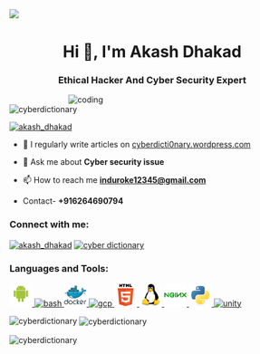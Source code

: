 <img src="https://leverageedu.com/blog/wp-content/uploads/2021/08/Hacker.gif" width="800">
<h1 align="center">Hi 👋, I'm Akash Dhakad</h1>
<h3 align="center">Ethical Hacker And Cyber Security Expert</h3>
<img align="right" alt="coding" width="400" src="https://cdn.dribbble.com/users/1162077/screenshots/3848914/programmer.gif">

<p align="left"> <img src="https://komarev.com/ghpvc/?username=cyberdictionary&label=Profile%20views&color=0e75b6&style=flat" alt="cyberdictionary" /> </p>

<p align="left"> <a href="https://twitter.com/akash_dhakad" target="blank"><img src="https://img.shields.io/twitter/follow/akash_dhakad?logo=twitter&style=for-the-badge" alt="akash_dhakad" /></a> </p>

- 📝 I regularly write articles on [cyberdicti0nary.wordpress.com](cyberdicti0nary.wordpress.com)

- 💬 Ask me about **Cyber security issue**

- 📫 How to reach me **induroke12345@gmail.com**
- Contact-  **+916264690794**

<h3 align="left">Connect with me:</h3>
<p align="left">
<a href="https://twitter.com/akash_dhakad" target="blank"><img align="center" src="https://raw.githubusercontent.com/rahuldkjain/github-profile-readme-generator/master/src/images/icons/Social/twitter.svg" alt="akash_dhakad" height="30" width="40" /></a>
<a href="https://www.youtube.com/c/cyber dictionary" target="blank"><img align="center" src="https://raw.githubusercontent.com/rahuldkjain/github-profile-readme-generator/master/src/images/icons/Social/youtube.svg" alt="cyber dictionary" height="30" width="40" /></a>
</p>

<h3 align="left">Languages and Tools:</h3>
<p align="left"> <a href="https://developer.android.com" target="_blank" rel="noreferrer"> <img src="https://raw.githubusercontent.com/devicons/devicon/master/icons/android/android-original-wordmark.svg" alt="android" width="40" height="40"/> </a> <a href="https://www.gnu.org/software/bash/" target="_blank" rel="noreferrer"> <img src="https://www.vectorlogo.zone/logos/gnu_bash/gnu_bash-icon.svg" alt="bash" width="40" height="40"/> </a> <a href="https://www.docker.com/" target="_blank" rel="noreferrer"> <img src="https://raw.githubusercontent.com/devicons/devicon/master/icons/docker/docker-original-wordmark.svg" alt="docker" width="40" height="40"/> </a> <a href="https://cloud.google.com" target="_blank" rel="noreferrer"> <img src="https://www.vectorlogo.zone/logos/google_cloud/google_cloud-icon.svg" alt="gcp" width="40" height="40"/> </a> <a href="https://www.w3.org/html/" target="_blank" rel="noreferrer"> <img src="https://raw.githubusercontent.com/devicons/devicon/master/icons/html5/html5-original-wordmark.svg" alt="html5" width="40" height="40"/> </a> <a href="https://www.linux.org/" target="_blank" rel="noreferrer"> <img src="https://raw.githubusercontent.com/devicons/devicon/master/icons/linux/linux-original.svg" alt="linux" width="40" height="40"/> </a> <a href="https://www.nginx.com" target="_blank" rel="noreferrer"> <img src="https://raw.githubusercontent.com/devicons/devicon/master/icons/nginx/nginx-original.svg" alt="nginx" width="40" height="40"/> </a> <a href="https://www.python.org" target="_blank" rel="noreferrer"> <img src="https://raw.githubusercontent.com/devicons/devicon/master/icons/python/python-original.svg" alt="python" width="40" height="40"/> </a> <a href="https://unity.com/" target="_blank" rel="noreferrer"> <img src="https://www.vectorlogo.zone/logos/unity3d/unity3d-icon.svg" alt="unity" width="40" height="40"/> </a> </p>

<p><img align="left" src="https://github-readme-stats.vercel.app/api/top-langs?username=cyberdictionary&show_icons=true&locale=en&layout=compact" alt="cyberdictionary" /></p>

<p>&nbsp;<img align="center" src="https://github-readme-stats.vercel.app/api?username=cyberdictionary&show_icons=true&locale=en" alt="cyberdictionary" /></p>

<p><img align="center" src="https://github-readme-streak-stats.herokuapp.com/?user=cyberdictionary&" alt="cyberdictionary" /></p>
